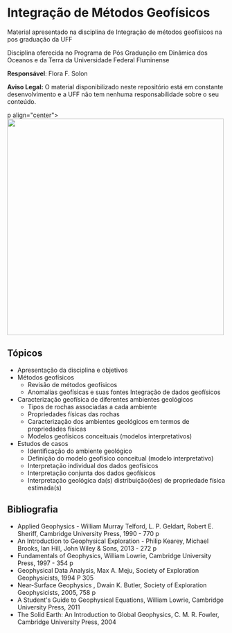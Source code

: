 # Integração de Métodos Geofísicos
Material apresentado na disciplina de Integração de métodos geofísicos na pos graduação da UFF

Disciplina oferecida no Programa de Pós Graduação em Dinâmica dos Oceanos e da Terra da Universidade Federal Fluminense

**Responsável**: Flora F. Solon

**Aviso Legal:** O material disponibilizado neste repositório está em constante desenvolvimento e a UFF não tem nenhuma responsabilidade sobre o seu conteúdo.

p align="center">
    <img src="mag.png" width = "500">
</p>


## Tópicos

* Apresentação da disciplina e objetivos
* Métodos geofísicos
  * Revisão de métodos geofísicos
  * Anomalias geofísicas e suas fontes
  Integração de dados geofísicos
* Caracterização geofísica de diferentes ambientes geológicos
  * Tipos de rochas associadas a cada ambiente
  * Propriedades físicas das rochas
  * Caracterização dos ambientes geológicos em termos de propriedades físicas
  * Modelos geofísicos conceituais (modelos interpretativos)
* Estudos de casos
  * Identificação do ambiente geológico
  * Definição do modelo geofísico conceitual (modelo interpretativo)
  * Interpretação individual dos dados geofísicos 
  * Interpretação conjunta dos dados geofísicos
  * Interpretação geológica da(s) distribuição(ões) de propriedade física estimada(s) 
  

## Bibliografia

* Applied Geophysics - William Murray Telford, L. P. Geldart, Robert E. Sheriff, Cambridge University Press, 1990 - 770 p
* An Introduction to Geophysical Exploration - Philip Kearey, Michael Brooks, Ian Hill, John Wiley & Sons, 2013 - 272 p
* Fundamentals of Geophysics, William Lowrie,  Cambridge University Press, 1997 - 354 p
* Geophysical Data Analysis, Max A. Meju, Society of Exploration Geophysicists, 1994 P 305
* Near-Surface Geophysics , Dwain K. Butler, Society of Exploration Geophysicists, 2005, 758 p
* A Student's Guide to Geophysical Equations, William Lowrie, Cambridge University Press, 2011
* The Solid Earth: An Introduction to Global Geophysics, C. M. R. Fowler, Cambridge University Press, 2004
